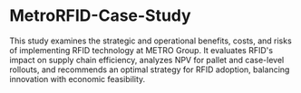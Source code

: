 # MetroRFID-Case-Study
This study examines the strategic and operational benefits, costs, and risks of implementing RFID technology at METRO Group. It evaluates RFID's impact on supply chain efficiency, analyzes NPV for pallet and case-level rollouts, and recommends an optimal strategy for RFID adoption, balancing innovation with economic feasibility.
